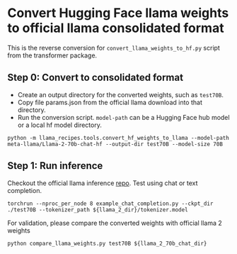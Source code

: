 # Convert Hugging Face llama weights to official llama consolidated format

This is the reverse conversion for `convert_llama_weights_to_hf.py` script from the transformer package.

## Step 0: Convert to consolidated format
- Create an output directory for the converted weights, such as `test70B`.
- Copy file params.json from the official llama download into that directory.
- Run the conversion script. `model-path` can be a Hugging Face hub model or a local hf model directory.
```
python -m llama_recipes.tools.convert_hf_weights_to_llama --model-path meta-llama/Llama-2-70b-chat-hf --output-dir test70B --model-size 70B
```

## Step 1: Run inference
Checkout the official llama inference [repo](https://github.com/facebookresearch/llama). Test using chat or text completion.
```
torchrun --nproc_per_node 8 example_chat_completion.py --ckpt_dir ./test70B --tokenizer_path ${llama_2_dir}/tokenizer.model
```

For validation, please compare the converted weights with official llama 2 weights
```
python compare_llama_weights.py test70B ${llama_2_70b_chat_dir}
```

